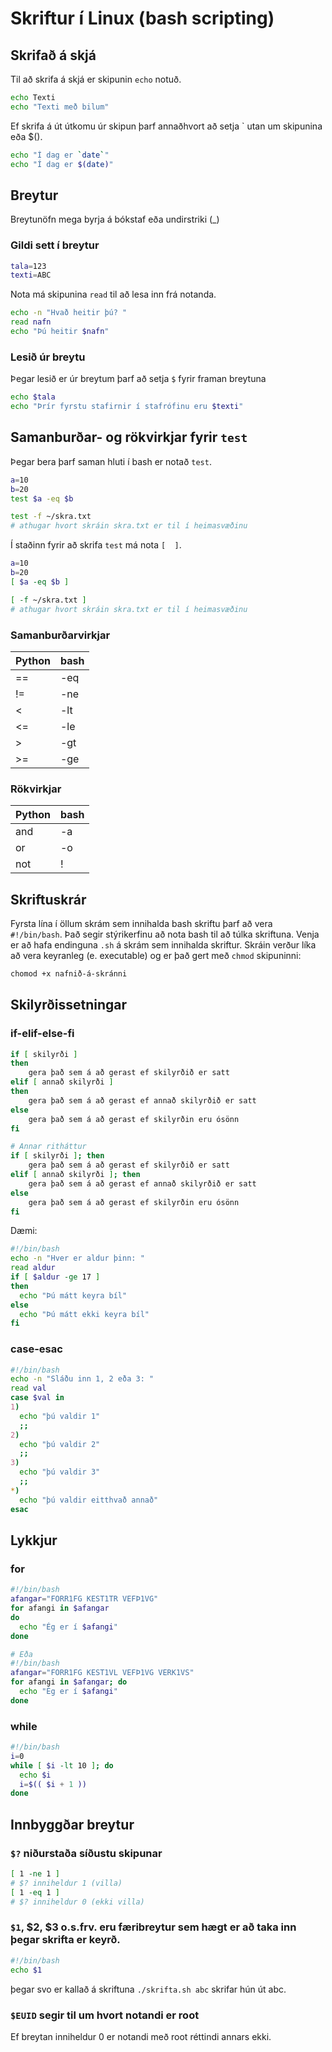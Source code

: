 # Skriftur í Linux (bash scripting)

## Skrifað á skjá
Til að skrifa á skjá er skipunin ```echo``` notuð.
```bash
echo Texti
echo "Texti með bilum"
```
Ef skrifa á út útkomu úr skipun þarf annaðhvort að setja ` utan um skipunina eða $().
```bash
echo "Í dag er `date`"
echo "Í dag er $(date)"
```
## Breytur
Breytunöfn mega byrja á bókstaf eða undirstriki (_)
### Gildi sett í breytur
```bash 
tala=123
texti=ABC
```
Nota má skipunina ```read``` til að lesa inn frá notanda.
```bash
echo -n "Hvað heitir þú? "
read nafn
echo "Þú heitir $nafn"
```

### Lesið úr breytu
Þegar lesið er úr breytum þarf að setja ```$``` fyrir framan breytuna
```bash
echo $tala
echo "Þrír fyrstu stafirnir í stafrófinu eru $texti"
```
## Samanburðar- og rökvirkjar fyrir ```test```
Þegar bera þarf saman hluti í bash er notað ```test```.
```bash
a=10
b=20
test $a -eq $b
```
```bash
test -f ~/skra.txt
# athugar hvort skráin skra.txt er til í heimasvæðinu
```

Í staðinn fyrir að skrifa ```test``` má nota ```[  ]```.
```bash
a=10
b=20
[ $a -eq $b ]
```
```bash
[ -f ~/skra.txt ]
# athugar hvort skráin skra.txt er til í heimasvæðinu
```

### Samanburðarvirkjar
| Python | bash |
| --- | --- |
| == | -eq |
| != | -ne |
| < | -lt |
| <= | -le |
| > | -gt |
| >= | -ge |

### Rökvirkjar
| Python | bash |
| --- | --- |
| and | -a |
| or | -o |
| not | ! |

## Skriftuskrár
Fyrsta lína í öllum skrám sem innihalda bash skriftu þarf að vera ```#!/bin/bash```. Það segir stýrikerfinu að nota bash til að túlka skriftuna. Venja er að hafa endinguna ```.sh``` á skrám sem innihalda skriftur. Skráin verður líka að vera keyranleg (e. executable) og er það gert með ```chmod``` skipuninni:
```bash
chomod +x nafnið-á-skránni
```
## Skilyrðissetningar
### if-elif-else-fi
```bash
if [ skilyrði ]
then
    gera það sem á að gerast ef skilyrðið er satt
elif [ annað skilyrði ]
then 
    gera það sem á að gerast ef annað skilyrðið er satt
else
    gera það sem á að gerast ef skilyrðin eru ósönn
fi

# Annar ritháttur
if [ skilyrði ]; then
    gera það sem á að gerast ef skilyrðið er satt
elif [ annað skilyrði ]; then 
    gera það sem á að gerast ef annað skilyrðið er satt
else
    gera það sem á að gerast ef skilyrðin eru ósönn
fi
```
Dæmi:
```bash
#!/bin/bash
echo -n "Hver er aldur þinn: "
read aldur
if [ $aldur -ge 17 ]
then
  echo "Þú mátt keyra bíl"
else
  echo "Þú mátt ekki keyra bíl"
fi
```
### case-esac
```bash
#!/bin/bash
echo -n "Sláðu inn 1, 2 eða 3: "
read val
case $val in
1)
  echo "þú valdir 1"
  ;;
2)
  echo "þú valdir 2"
  ;;
3)
  echo "þú valdir 3"
  ;;
*)
  echo "þú valdir eitthvað annað"
esac
```
## Lykkjur
### for
```bash
#!/bin/bash
afangar="FORR1FG KEST1TR VEFÞ1VG"
for afangi in $afangar
do
  echo "Ég er í $afangi"
done

# Eða
#!/bin/bash
afangar="FORR1FG KEST1VL VEFÞ1VG VERK1VS"
for afangi in $afangar; do
  echo "Ég er í $afangi"
done
```
### while
```bash
#!/bin/bash
i=0
while [ $i -lt 10 ]; do
  echo $i
  i=$(( $i + 1 ))
done
```
## Innbyggðar breytur
### ```$?``` niðurstaða síðustu skipunar
```bash
[ 1 -ne 1 ]
# $? inniheldur 1 (villa)
[ 1 -eq 1 ]
# $? inniheldur 0 (ekki villa)
```
### ```$1```, $2, $3 o.s.frv. eru færibreytur sem hægt er að taka inn þegar skrifta er keyrð.
```bash
#!/bin/bash
echo $1
```
þegar svo er kallað á skriftuna ```./skrifta.sh abc``` skrifar hún út abc.
### ```$EUID``` segir til um hvort notandi er root
Ef breytan inniheldur 0 er notandi með root réttindi annars ekki.

